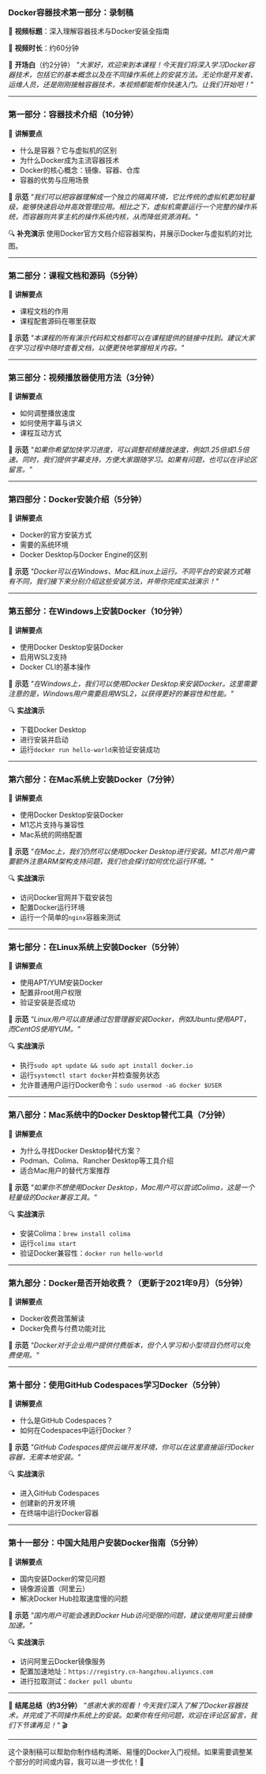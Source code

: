 ### **Docker容器技术第一部分：录制稿**
🎤 **视频标题**：深入理解容器技术与Docker安装全指南

📌 **视频时长**：约60分钟

📢 **开场白**（约2分钟）
_"大家好，欢迎来到本课程！今天我们将深入学习Docker容器技术，包括它的基本概念以及在不同操作系统上的安装方法。无论你是开发者、运维人员，还是刚刚接触容器技术，本视频都能帮你快速入门。让我们开始吧！"_

---

### **第一部分：容器技术介绍（10分钟）**
🎯 **讲解要点**
- 什么是容器？它与虚拟机的区别
- 为什么Docker成为主流容器技术
- Docker的核心概念：镜像、容器、仓库
- 容器的优势与应用场景

🎤 **示范**
_"我们可以把容器理解成一个独立的隔离环境，它比传统的虚拟机更加轻量级，能够快速启动并高效管理应用。相比之下，虚拟机需要运行一个完整的操作系统，而容器则共享主机的操作系统内核，从而降低资源消耗。"_

🔍 **补充演示**
使用Docker官方文档介绍容器架构，并展示Docker与虚拟机的对比图。

---

### **第二部分：课程文档和源码（5分钟）**
🎯 **讲解要点**
- 课程文档的作用
- 课程配套源码在哪里获取

🎤 **示范**
_"本课程的所有演示代码和文档都可以在课程提供的链接中找到。建议大家在学习过程中随时查看文档，以便更快地掌握相关内容。"_

---

### **第三部分：视频播放器使用方法（3分钟）**
🎯 **讲解要点**
- 如何调整播放速度
- 如何使用字幕与讲义
- 课程互动方式

🎤 **示范**
_"如果你希望加快学习进度，可以调整视频播放速度，例如1.25倍或1.5倍速。同时，我们提供字幕支持，方便大家跟随学习。如果有问题，也可以在评论区留言。"_

---

### **第四部分：Docker安装介绍（5分钟）**
🎯 **讲解要点**
- Docker的官方安装方式
- 需要的系统环境
- Docker Desktop与Docker Engine的区别

🎤 **示范**
_"Docker可以在Windows、Mac和Linux上运行。不同平台的安装方式略有不同，我们接下来分别介绍这些安装方法，并带你完成实战演示！"_

---

### **第五部分：在Windows上安装Docker（10分钟）**
🎯 **讲解要点**
- 使用Docker Desktop安装Docker
- 启用WSL2支持
- Docker CLI的基本操作

🎤 **示范**
_"在Windows上，我们可以使用Docker Desktop来安装Docker。这里需要注意的是，Windows用户需要启用WSL2，以获得更好的兼容性和性能。"_

🔍 **实战演示**
- 下载Docker Desktop
- 进行安装并启动
- 运行`docker run hello-world`来验证安装成功

---

### **第六部分：在Mac系统上安装Docker（7分钟）**
🎯 **讲解要点**
- 使用Docker Desktop安装Docker
- M1芯片支持与兼容性
- Mac系统的网络配置

🎤 **示范**
_"在Mac上，我们仍然可以使用Docker Desktop进行安装。M1芯片用户需要额外注意ARM架构支持问题，我们也会探讨如何优化运行环境。"_

🔍 **实战演示**
- 访问Docker官网并下载安装包
- 配置Docker运行环境
- 运行一个简单的`nginx`容器来测试

---

### **第七部分：在Linux系统上安装Docker（5分钟）**
🎯 **讲解要点**
- 使用APT/YUM安装Docker
- 配置非root用户权限
- 验证安装是否成功

🎤 **示范**
_"Linux用户可以直接通过包管理器安装Docker，例如Ubuntu使用APT，而CentOS使用YUM。"_

🔍 **实战演示**
- 执行`sudo apt update && sudo apt install docker.io`
- 运行`systemctl start docker`并检查服务状态
- 允许普通用户运行Docker命令：`sudo usermod -aG docker $USER`

---

### **第八部分：Mac系统中的Docker Desktop替代工具（7分钟）**
🎯 **讲解要点**
- 为什么寻找Docker Desktop替代方案？
- Podman、Colima、Rancher Desktop等工具介绍
- 适合Mac用户的替代方案推荐

🎤 **示范**
_"如果你不想使用Docker Desktop，Mac用户可以尝试Colima，这是一个轻量级的Docker兼容工具。"_

🔍 **实战演示**
- 安装Colima：`brew install colima`
- 运行`colima start`
- 验证Docker兼容性：`docker run hello-world`

---

### **第九部分：Docker是否开始收费？（更新于2021年9月）（5分钟）**
🎯 **讲解要点**
- Docker收费政策解读
- Docker免费与付费功能对比

🎤 **示范**
_"Docker对于企业用户提供付费版本，但个人学习和小型项目仍然可以免费使用。"_

---

### **第十部分：使用GitHub Codespaces学习Docker（5分钟）**
🎯 **讲解要点**
- 什么是GitHub Codespaces？
- 如何在Codespaces中运行Docker？

🎤 **示范**
_"GitHub Codespaces提供云端开发环境，你可以在这里直接运行Docker容器，无需本地安装。"_

🔍 **实战演示**
- 进入GitHub Codespaces
- 创建新的开发环境
- 在终端中运行Docker容器

---

### **第十一部分：中国大陆用户安装Docker指南（5分钟）**
🎯 **讲解要点**
- 国内安装Docker的常见问题
- 镜像源设置（阿里云）
- 解决Docker Hub拉取速度慢的问题

🎤 **示范**
_"国内用户可能会遇到Docker Hub访问受限的问题，建议使用阿里云镜像加速。"_

🔍 **实战演示**
- 访问阿里云Docker镜像服务
- 配置加速地址：`https://registry.cn-hangzhou.aliyuncs.com`
- 进行拉取测试：`docker pull ubuntu`

---

📢 **结尾总结（约3分钟）**
_"感谢大家的观看！今天我们深入了解了Docker容器技术，并完成了不同操作系统上的安装。如果你有任何问题，欢迎在评论区留言，我们下节课再见！"_ 🎬

---

这个录制稿可以帮助你制作结构清晰、易懂的Docker入门视频。如果需要调整某个部分的时间或内容，我可以进一步优化！🚀